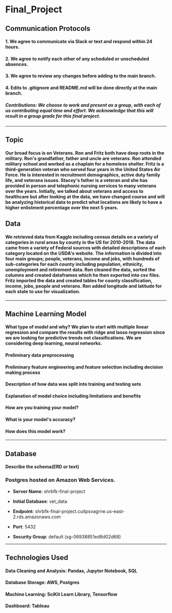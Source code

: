# Final_Project
## Communication Protocols
#### 1. We agree to communicate via Slack or text and respond within 24 hours. 
#### 2. We agree to notify each other of any scheduled or unscheduled absences. 
#### 3. We agree to review any changes before adding to the main branch.
#### 4. Edits to .gitignore and README.md will be done directly at the main branch. 

##### Contributions: We choose to work and present as a group, with each of us contributing equal time and effort. We acknowledge that this will result in a group grade for this final project. 
___________________________________________________________________________________________________________________________________________________________________________________
## Topic
#### Our broad focus is on Veterans. Ron and Fritz both have deep roots in the military. Ron's grandfather, father and uncle are veterans. Ron attended military school and worked as a chaplain for a homeless shelter. Fritz is a third-generation veteran who served four years in the United States Air Force. He is interested in recruitment demographics, active duty family life, and veterans issues. Stacey's father is a veteran and she has provided in person and telephonic nursing services to many veterans over the years. Initially, we talked about veterans and access to healthcare but after looking at the data, we have changed course and will be analyzing historical data to predict what locations are likely to have a higher enlistment percentage over the next 5 years. 

## Data
#### We retrieved data from Kaggle including census details on a variety of categories in rural areas by county in the US for 2010-2018. The data came from a variety of Federal sources with detailed descriptions of each category located on the USDA's website. The information is divided into four main groups; people, veterans, income and jobs, with hundreds of sub-categories for each county including population, ethnicity, unemployment and retirement data. Ron cleaned the data, sorted the columns and created dataframes which he then exported into csv files. Fritz imported the data and created tables for county classification, income, jobs, people and veterans. Ron added longitude and latitude for each state to use for visualization. 


___________________________________________________________________________________________________________________________________________________________________________________
## Machine Learning Model
#### What type of model and why? We plan to start with multiple linear regression and compare the results with ridge and lasso regression since we are looking for predictive trends not classifications. We are considering deep learning, neural networks. 
#### Preliminary data preprocessing
#### Preliminary feature engineering and feature selection including decision making process
#### Description of how data was split into training and testing sets
#### Explanation of model choice including limitations and benefits
#### How are you training your model? 
#### What is your model's accuracy?
#### How does this model work?
___________________________________________________________________________________________________________________________________________________________________________________
## Database
#### Describe the schema(ERD or text)
### Postgres hosted on Amazon Web Services.

- **Server Name**: shrbfk-final-project

- **Initial Database**: vet_data

- **Endpoint**: shrbfk-final-project.cuitpsvagrne.us-east-2.rds.amazonaws.com

- **Port**: 5432

- **Security Group**: default (sg-06938851ed8d02d68)

___________________________________________________________________________________________________________________________________________________________________________________
## Technologies Used
#### Data Cleaning and Analysis: Pandas, Jupyter Notebook, SQL
#### Database Storage: AWS, Postgres
#### Machine Learning: SciKit Learn Library, Tensorflow
#### Dashboard: Tableau
